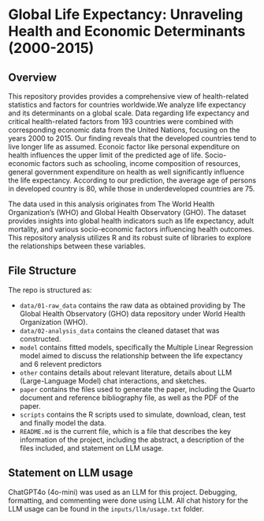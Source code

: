 # Global Life Expectancy: Unraveling Health and Economic Determinants (2000-2015) 

## Overview

This repository provides provides a comprehensive view of health-related statistics and factors for countries worldwide.We analyze life expectancy and its determinants on a global scale. Data regarding life expectancy and critical health-related factors from 193 countries were combined with corresponding economic data from the United Nations, focusing on the years 2000 to 2015. Our finding reveals that the developed countries tend to live longer life as assumed. Econoic factor like personal expenditure on health influences the upper limit of the predicted age of life. Socio-economic factors such as schooling, income composition of resources, general government expenditure on health as well significantly influence the life expectancy. According to our prediction, the average age of persons in developed country is 80, while those in underdeveloped countries are 75.

The data used in this analysis originates from The World Health Organization’s (WHO) and Global Health Observatory (GHO). The dataset provides insights into global health indicators such as life expectancy, adult mortality, and various socio-economic factors influencing health outcomes. This repository analysis utilizes R and its robust suite of libraries to explore the relationships between these variables. 

## File Structure

The repo is structured as:

-   `data/01-raw_data` contains the raw data as obtained providing by The Global Health Observatory (GHO) data repository under World Health Organization (WHO).
-   `data/02-analysis_data` contains the cleaned dataset that was constructed.
-   `model` contains fitted models, specifically the Multiple Linear Regression model aimed to discuss the relationship between the life expectancy and 6 relevent predictors
-   `other` contains details about relevant literature, details about LLM (Large-Language Model) chat interactions, and sketches.
-   `paper` contains the files used to generate the paper, including the Quarto document and reference bibliography file, as well as the PDF of the paper.
-   `scripts` contains the R scripts used to simulate, download, clean, test and finally model the data.
-   `README.md` is the current file, which is a file that describes the key information of the project, including the abstract, a description of the files included, and statement on LLM usage.

## Statement on LLM usage

ChatGPT4o (4o-mini) was used as an LLM for this project. Debugging, formatting, and commenting were done using LLM. All chat history for the LLM usage can be found in the `inputs/llm/usage.txt` folder.

